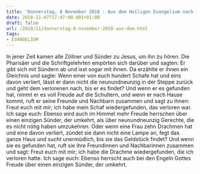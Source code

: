 ```yaml
---
title: 'Donnerstag, 8 November 2018 : Aus dem Heiligen Evangelium nach Lukas - Lk 15,1-10.'
date: 2018-11-07T17:47:00.001+01:00
draft: false
url: /2018/11/donnerstag-8-november-2018-aus-dem.html
tags: 
- EVANGELIUM
---
```


In jener Zeit kamen alle Zöllner und Sünder zu Jesus, um ihn zu hören. Die Pharisäer und die Schriftgelehrten empörten sich darüber und sagten: Er gibt sich mit Sündern ab und isst sogar mit ihnen. Da erzählte er ihnen ein Gleichnis und sagte: Wenn einer von euch hundert Schafe hat und eins davon verliert, lässt er dann nicht die neunundneunzig in der Steppe zurück und geht dem verlorenen nach, bis er es findet? Und wenn er es gefunden hat, nimmt er es voll Freude auf die Schultern, und wenn er nach Hause kommt, ruft er seine Freunde und Nachbarn zusammen und sagt zu ihnen: Freut euch mit mir; ich habe mein Schaf wiedergefunden, das verloren war. Ich sage euch: Ebenso wird auch im Himmel mehr Freude herrschen über einen einzigen Sünder, der umkehrt, als über neunundneunzig Gerechte, die es nicht nötig haben umzukehren. Oder wenn eine Frau zehn Drachmen hat und eine davon verliert, zündet sie dann nicht eine Lampe an, fegt das ganze Haus und sucht unermüdlich, bis sie das Geldstück findet? Und wenn sie es gefunden hat, ruft sie ihre Freundinnen und Nachbarinnen zusammen und sagt: Freut euch mit mir; ich habe die Drachme wiedergefunden, die ich verloren hatte. Ich sage euch: Ebenso herrscht auch bei den Engeln Gottes Freude über einen einzigen Sünder, der umkehrt.